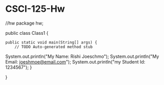 # CSCI-125-Hw
//hw
package hw;

public class Class1 {

	public static void main(String[] args) {
		// TODO Auto-generated method stub
System.out.println("My Name: Rishi Joeschmo");
System.out.println("My Email: joeshmoe@email.com");
System.out.println("my Student Id: 1234567");
	}

}
